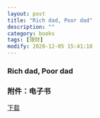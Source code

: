 ```yaml
---
layout: post
title: "Rich dad, Poor dad"
description: ""
category: books
tags: [理财]
modify: 2020-12-05 15:41:18
---
```


### Rich dad, Poor dad


### 附件：电子书
<p>
<a href="{{ site.url }}/assets/books/rich_dad_poor_dad.mobi">下载</a>
</p>
